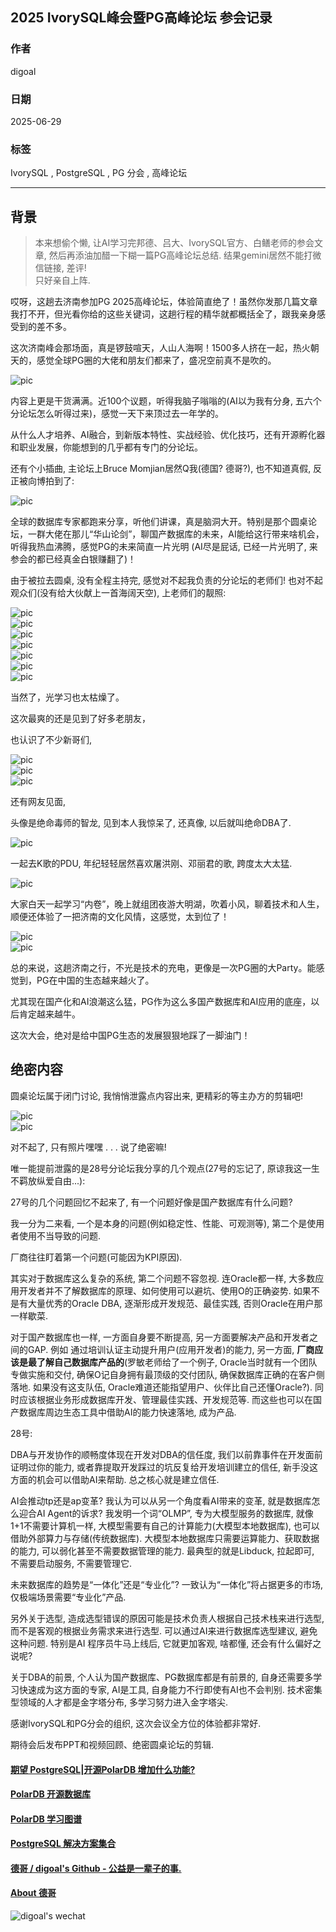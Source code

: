 ## 2025 IvorySQL峰会暨PG高峰论坛 参会记录      
                                                        
### 作者                                                        
digoal                                                        
                                                        
### 日期                                                        
2025-06-29                                                      
                                                        
### 标签                                                        
IvorySQL , PostgreSQL , PG 分会 , 高峰论坛             
                                                        
----                                                        
                                                        
## 背景      
    
> 本来想偷个懒, 让AI学习完邦德、吕大、IvorySQL官方、白鳝老师的参会文章, 然后再添油加醋一下糊一篇PG高峰论坛总结. 结果gemini居然不能打微信链接, 差评!    
> 只好亲自上阵.    
    
哎呀，这趟去济南参加PG 2025高峰论坛，体验简直绝了！虽然你发那几篇文章我打不开，但光看你给的这些关键词，这趟行程的精华就都概括全了，跟我亲身感受到的差不多。    
    
这次济南峰会那场面，真是锣鼓喧天，人山人海啊！1500多人挤在一起，热火朝天的，感觉全球PG圈的大佬和朋友们都来了，盛况空前真不是吹的。    
    
![pic](20250629_01_pic_001.jpg)    
    
内容上更是干货满满。近100个议题，听得我脑子嗡嗡的(AI以为我有分身, 五六个分论坛怎么听得过来)，感觉一天下来顶过去一年学的。    
    
从什么人才培养、AI融合，到新版本特性、实战经验、优化技巧，还有开源孵化器和职业发展，你能想到的几乎都有专门的分论坛。    
    
还有个小插曲, 主论坛上Bruce Momjian居然Q我(德国? 德哥?), 也不知道真假, 反正被向博拍到了:    
    
![pic](20250629_01_pic_002.jpg)    
    
全球的数据库专家都跑来分享，听他们讲课，真是脑洞大开。特别是那个圆桌论坛，一群大佬在那儿“华山论剑”，聊国产数据库的未来，AI能给这行带来啥机会，听得我热血沸腾，感觉PG的未来简直一片光明 (AI尽是屁话, 已经一片光明了, 来参会的都已经真金白银赚翻了)！    
    
由于被拉去圆桌, 没有全程主持完, 感觉对不起我负责的分论坛的老师们! 也对不起观众们(没有给大伙献上一首海阔天空), 上老师们的靓照:     
    
![pic](20250629_01_pic_003.jpg)    
![pic](20250629_01_pic_004.jpg)    
![pic](20250629_01_pic_005.jpg)    
![pic](20250629_01_pic_006.jpg)    
![pic](20250629_01_pic_007.jpg)    
![pic](20250629_01_pic_008.jpg)    
![pic](20250629_01_pic_009.jpg)    
    
当然了，光学习也太枯燥了。    
    
这次最爽的还是见到了好多老朋友，    
    
也认识了不少新哥们,    
    
![pic](20250629_01_pic_010.jpg)    
![pic](20250629_01_pic_011.jpg)    
![pic](20250629_01_pic_012.jpg)    
    
还有网友见面,    
    
头像是绝命毒师的智龙, 见到本人我惊呆了, 还真像, 以后就叫绝命DBA了.     
    
![pic](20250629_01_pic_013.jpg)    
    
一起去K歌的PDU, 年纪轻轻居然喜欢屠洪刚、邓丽君的歌, 跨度太大太猛.    
    
![pic](20250629_01_pic_014.jpg)    
    
大家白天一起学习“内卷”，晚上就组团夜游大明湖，吹着小风，聊着技术和人生，顺便还体验了一把济南的文化风情，这感觉，太到位了！    
    
![pic](20250629_01_pic_015.jpg)    
![pic](20250629_01_pic_016.jpg)    
    
总的来说，这趟济南之行，不光是技术的充电，更像是一次PG圈的大Party。能感觉到，PG在中国的生态越来越火了。    
    
尤其现在国产化和AI浪潮这么猛，PG作为这么多国产数据库和AI应用的底座，以后肯定越来越牛。    
    
这次大会，绝对是给中国PG生态的发展狠狠地踩了一脚油门！    
    
## 绝密内容    
    
圆桌论坛属于闭门讨论, 我悄悄泄露点内容出来, 更精彩的等主办方的剪辑吧!    
    
![pic](20250629_01_pic_017.jpg)    
![pic](20250629_01_pic_018.jpg)    
    
对不起了, 只有照片嘿嘿 . . . 说了绝密嘛!    
    
唯一能提前泄露的是28号分论坛我分享的几个观点(27号的忘记了, 原谅我这一生不羁放纵爱自由...):    
  
27号的几个问题回忆不起来了, 有一个问题好像是国产数据库有什么问题?    
  
我一分为二来看, 一个是本身的问题(例如稳定性、性能、可观测等), 第二个是使用者使用不当导致的问题.   
  
厂商往往盯着第一个问题(可能因为KPI原因).   
  
其实对于数据库这么复杂的系统, 第二个问题不容忽视. 连Oracle都一样, 大多数应用开发者并不了解数据库的原理、如何使用可以避坑、使用O的正确姿势. 如果不是有大量优秀的Oracle DBA, 逐渐形成开发规范、最佳实践, 否则Oracle在用户那一样歇菜.    
  
对于国产数据库也一样, 一方面自身要不断提高, 另一方面要解决产品和开发者之间的GAP. 例如 通过培训认证主动提升用户(应用开发者)的能力, 另一方面, <b>厂商应该是最了解自己数据库产品的</b>(罗敏老师给了一个例子, Oracle当时就有一个团队专做实施和交付, 确保O记自身拥有最顶级的交付团队, 确保数据库正确的在客户侧落地. 如果没有这支队伍, Oracle难道还能指望用户、伙伴比自己还懂Oracle?). 同时应该根据业务形成数据库开发、管理最佳实践、开发规范等. 而这些也可以在国产数据库周边生态工具中借助AI的能力快速落地, 成为产品.   
  
28号:  
    
DBA与开发协作的顺畅度体现在开发对DBA的信任度, 我们以前靠事件在开发面前证明过你的能力, 或者靠提取开发踩过的坑反复给开发培训建立的信任, 新手没这方面的机会可以借助AI来帮助. 总之核心就是建立信任.     
    
AI会推动tp还是ap变革? 我认为可以从另一个角度看AI带来的变革, 就是数据库怎么迎合AI Agent的诉求? 我发明一个词“OLMP”, 专为大模型服务的数据库, 就像1+1不需要计算机一样, 大模型需要有自己的计算能力(大模型本地数据库), 也可以借助外部算力与存储(传统数据库). 大模型本地数据库只需要运算能力、获取数据的能力, 可以弱化甚至不需要数据管理的能力. 最典型的就是Libduck, 拉起即可, 不需要启动服务, 不需要管理它.      
    
未来数据库的趋势是“一体化”还是“专业化”? 一致认为“一体化”将占据更多的市场, 仅极端场景需要“专业化”产品.     
    
另外关于选型, 造成选型错误的原因可能是技术负责人根据自己技术栈来进行选型, 而不是客观的根据业务需求来进行选型. 可以通过AI来进行数据库选型建议, 避免这种问题. 特别是AI 程序员牛马上线后, 它就更加客观, 啥都懂, 还会有什么偏好之说呢?     
  
关于DBA的前景, 个人认为国产数据库、PG数据库都是有前景的, 自身还需要多学习快速成为这方面的专家, AI是工具, 自身能力不行即使有AI也不会判别. 技术密集型领域的人才都是金字塔分布, 多学习努力进入金字塔尖.   
    
感谢IvorySQL和PG分会的组织, 这次会议全方位的体验都非常好.     
    
期待会后发布PPT和视频回顾、绝密圆桌论坛的剪辑.    
  
  
#### [期望 PostgreSQL|开源PolarDB 增加什么功能?](https://github.com/digoal/blog/issues/76 "269ac3d1c492e938c0191101c7238216")
  
  
#### [PolarDB 开源数据库](https://openpolardb.com/home "57258f76c37864c6e6d23383d05714ea")
  
  
#### [PolarDB 学习图谱](https://www.aliyun.com/database/openpolardb/activity "8642f60e04ed0c814bf9cb9677976bd4")
  
  
#### [PostgreSQL 解决方案集合](../201706/20170601_02.md "40cff096e9ed7122c512b35d8561d9c8")
  
  
#### [德哥 / digoal's Github - 公益是一辈子的事.](https://github.com/digoal/blog/blob/master/README.md "22709685feb7cab07d30f30387f0a9ae")
  
  
#### [About 德哥](https://github.com/digoal/blog/blob/master/me/readme.md "a37735981e7704886ffd590565582dd0")
  
  
![digoal's wechat](../pic/digoal_weixin.jpg "f7ad92eeba24523fd47a6e1a0e691b59")
  
